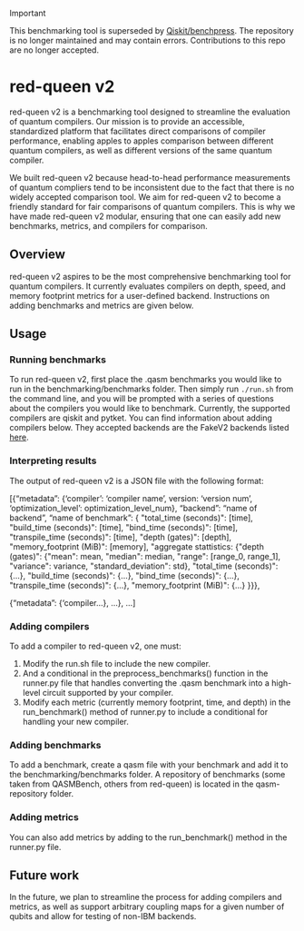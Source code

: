 
> [!IMPORTANT]  
> This benchmarking tool is superseded by [Qiskit/benchpress](https://github.com/Qiskit/benchpress). The repository is no longer maintained and may contain errors. Contributions to this repo are no longer accepted.

# red-queen v2

red-queen v2 is a benchmarking tool designed to streamline the evaluation of quantum compilers. Our mission is to provide an accessible, standardized platform that facilitates direct comparisons of compiler performance, enabling apples to apples comparison between different quantum compilers, as well as different versions of the same quantum compiler. 

We built red-queen v2 because head-to-head performance measurements of quantum compliers tend to be inconsistent due to the fact that there is no widely accepted comparison tool. We aim for red-queen v2 to become a friendly standard for fair comparisons of quantum compilers. This is why we have made red-queen v2 modular, ensuring that one can easily add new benchmarks, metrics, and compilers for comparison. 

## Overview

red-queen v2 aspires to be the most comprehensive benchmarking tool for quantum compilers. It currently evaluates compilers on depth, speed, and memory footprint metrics for a user-defined backend. Instructions on adding benchmarks and metrics are given below. 

## Usage

### Running benchmarks

To run red-queen v2, first place the .qasm benchmarks you would like to run in the benchmarking/benchmarks folder. Then simply run `./run.sh` from the command line, and you will be prompted with a series of questions about the compilers you would like to benchmark. Currently, the supported compilers are qiskit and pytket. You can find information about adding compilers below. They accepted backends are the FakeV2 backends listed [here](https://docs.quantum.ibm.com/api/qiskit/providers_fake_provider).

### Interpreting results

The output of red-queen v2 is a JSON file with the following format:

[{“metadata”: {‘compiler’: ‘compiler name’, version: ‘version num’, ‘optimization_level’: optimization_level_num}, “backend”: “name of backend”,
“name of benchmark”: { 
"total_time (seconds)": [time], "build_time (seconds)": [time], "bind_time (seconds)": [time], "transpile_time (seconds)": [time], "depth (gates)": [depth], "memory_footprint (MiB)": [memory], 
"aggregate stattistics: 
	{"depth (gates)": 
		{"mean": mean, "median": median, "range": [range_0, range_1], "variance": variance, "standard_deviation": std}, 	"total_time (seconds)": {…}, 
	"build_time (seconds)": {…}, 
	"bind_time (seconds)": {…}, 
	"transpile_time (seconds)": {…}, 
	"memory_footprint (MiB)": {…}
}}},

{“metadata”: {‘compiler…}, …}, 
…]

### Adding compilers

To add a compiler to red-queen v2, one must:
1. Modify the run.sh file to include the new compiler.
2. And a conditional in the preprocess_benchmarks() function in the runner.py file that handles converting the .qasm benchmark into a high-level circuit supported by your compiler.
3. Modify each metric (currently memory footprint, time, and depth) in the run_benchmark() method of runner.py to include a conditional for handling your new compiler.

### Adding benchmarks

To add a benchmark, create a qasm file with your benchmark and add it to the benchmarking/benchmarks folder. A repository of benchmarks (some taken from QASMBench, others from red-queen) is located in the qasm-repository folder.

### Adding metrics

You can also add metrics by adding to the run_benchmark() method in the runner.py file. 

## Future work

In the future, we plan to streamline the process for adding compilers and metrics, as well as support arbitrary coupling maps for a given number of qubits and allow for testing of non-IBM backends. 
